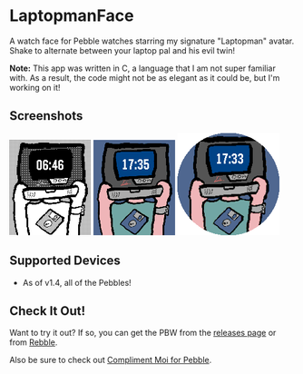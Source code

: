 # LaptopmanFace
A watch face for Pebble watches starring my signature "Laptopman" avatar. Shake to alternate between your laptop pal and his evil twin!

**Note:** This app was written in C, a language that I am not super familiar with. As a result, the code might not be as elegant as it could be, but I'm working on it!

## Screenshots
![Round](screenshots/mono.png)
![Color](screenshots/color.png)
![Round](screenshots/round.png)

## Supported Devices
- As of v1.4, all of the Pebbles!

## Check It Out!
Want to try it out? If so, you can get the PBW from the [releases page](https://github.com/johnspahr/laptopmanface/releases) or from [Rebble](https://apps.rebble.io/en_US/application/626b1ef27ca61400094ed7e4).

Also be sure to check out [Compliment Moi for Pebble](https://github.com/johnspahr/compliment-moi-pebble).
